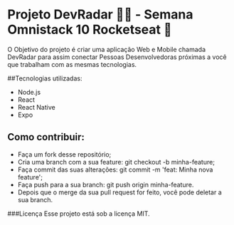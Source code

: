 # Projeto DevRadar 👩‍💻 - Semana Omnistack 10 Rocketseat 🚀
O Objetivo do projeto é criar uma aplicação Web e Mobile chamada DevRadar para assim conectar Pessoas Desenvolvedoras próximas a você que trabalham com as mesmas tecnologias.

##Tecnologias utilizadas:
- Node.js
- React
- React Native
- Expo

## Como contribuir:

- Faça um fork desse repositório;
- Cria uma branch com a sua feature: git checkout -b minha-feature;
- Faça commit das suas alterações: git commit -m 'feat: Minha nova feature';
- Faça push para a sua branch: git push origin minha-feature.
- Depois que o merge da sua pull request for feito, você pode deletar a sua branch.

###Licença
Esse projeto está sob a licença MIT.
